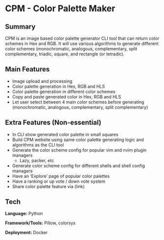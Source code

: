 # CPM - Color Palette Maker

## Summary
CPM is an image based color palette generator CLI tool that can return color schemes in Hex and RGB. It will use various algorithms to generate different color schemes (monochromatic, analogous, complementary, split complementary, triadic, square, and rectangle (or tetradic).

## Main Features
- Image upload and processing
- Color palette generation in Hex, RGB and HLS
- Color palette generation in different color schemes
- Copy and paste generated color in Hex, RGB and HLS
- Let user select between 4 main color schemes before generating (monochromatic, analogous, complementary, split complementary)

## Extra Features (Non-essential)

- In CLI show generated color palette in small squares
- Build CPM website using same color palette generating logic and algorithms as the CLI tool
- Generate the color scheme config for popular vim and nvim plugin managers
    - Lazy, packer, etc
- Generate color scheme config for different shells and shell config managers
- Have an ‘Explore’ page of popular color palettes
- Have a ranking or up vote / down vote system
- Share color palette feature via (link)

## Tech

**Language:** Python

**Framework/Tools:** Pillow, colorsys

**Deployment:** Docker
